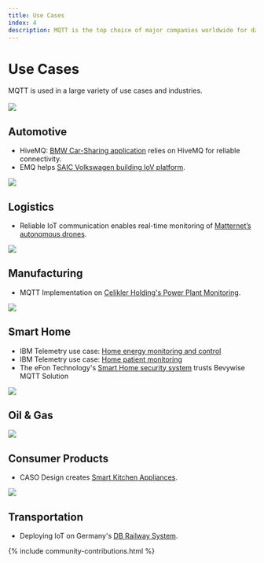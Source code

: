 ```yaml
---
title: Use Cases
index: 4
description: MQTT is the top choice of major companies worldwide for data exchange with constrained devices and server applications.
---
```


<div class="content-floating">
<h1>Use Cases</h1>
MQTT is used in a large variety of use cases and industries. 
<br/><br/>
   <section id="use-cases">
      <article class="use-case">
         <img src="{{ '/assets/img/automotive.jpg' | relative_url }}" class="use-case-img">
         <div class="use-case-description">
            <h2 id="automotive">Automotive</h2>
            <ul>
               <li>HiveMQ: <a href="https://www.hivemq.com/case-studies/bmw-mobility-services/">BMW Car-Sharing application</a> relies on HiveMQ for reliable connectivity.</li>
               <li>EMQ helps <a href="https://www.emqx.io/blog/emqx-in-volkswagen-iov">SAIC Volkswagen building IoV platform</a>.</li>
            </ul>
         </div>
      </article>
   <!-- Use Case Category -->
      <article class="use-case">
         <img src="{{ '/assets/img/logistics.jpg' | relative_url }}" class="use-case-img">
         <div class="use-case-description">
            <h2 id="logistics">Logistics</h2>
            <ul>
               <li>Reliable IoT communication enables real-time monitoring of <a href="https://www.hivemq.com/case-studies/matternet/">Matternet’s autonomous drones</a>.</li>
            </ul>
         </div>
      </article>
   <!-- Use Case Category -->
      <article class="use-case">
         <img src="{{ '/assets/img/manufacturing.jpg' | relative_url }}" class="use-case-img">
         <div class="use-case-description">
            <h2 id="manufacturing">Manufacturing</h2>
            <ul>
               <li>MQTT Implementation on <a href="https://www.bevywise.com/blog/iot-success-stories-mqtt-broker-celikler-holding/">Celikler Holding's Power Plant Monitoring</a>.</li>
            </ul>
         </div>
      </article>
   <!-- Use Case Category -->
      <article class="use-case">
         <img src="{{ '/assets/img/smart-home.jpg' | relative_url }}" class="use-case-img">
         <div class="use-case-description">
            <h2 id="smarthome">Smart Home</h2>
            <ul>
               <li>IBM Telemetry use case: <a href="https://www.ibm.com/support/knowledgecenter/en/SSFKSJ_8.0.0/com.ibm.mq.pro.doc/q002790_.htm">Home energy monitoring and control</a></li>
               <li>IBM Telemetry use case: <a href="https://www.ibm.com/support/knowledgecenter/en/SSFKSJ_8.0.0/com.ibm.mq.pro.doc/q002780_.htm">Home patient monitoring</a></li>
               <li>The eFon Technology's <a href="https://www.bevywise.com/blog/iot-home-security-system-mqtt-broker/">Smart Home security system</a> trusts Bevywise MQTT Solution</li>
            </ul>
         </div>
      </article>
   <!-- Use Case Category -->
      <article class="use-case">
         <img src="{{ '/assets/img/oil-and-gas.jpg' | relative_url }}" class="use-case-img">
         <div class="use-case-description">
            <h2 id="oil-gas">Oil &amp; Gas</h2>
         </div>
      </article>
   <!-- Use Case Category -->
      <article class="use-case">
         <img src="{{ '/assets/img/consumer-products.jpg' | relative_url }}" class="use-case-img">
         <div class="use-case-description">
            <h2 id="consumer-products">Consumer Products</h2>
            <ul>
               <li>CASO Design creates <a href="https://www.hivemq.com/case-studies/caso/">Smart Kitchen Appliances</a>.</li>
            </ul>
         </div>
      </article>
   <!-- Use Case Category -->
      <article class="use-case">
         <img src="{{ '/assets/img/transportation.jpg' | relative_url }}" class="use-case-img">
         <div class="use-case-description">
         <h2 id="transportation">Transportation</h2>
         <ul>
            <li>Deploying IoT on Germany's <a href="https://iot.eclipse.org/community/resources/case-studies/iot-on-railway-systems-db/">DB Railway System</a>.</li>
         </ul>
      </div>
      </article>
   </section>
</div>

{% include community-contributions.html %}
